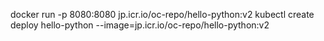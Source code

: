 docker run -p 8080:8080 jp.icr.io/oc-repo/hello-python:v2
kubectl create deploy hello-python --image=jp.icr.io/oc-repo/hello-python:v2
